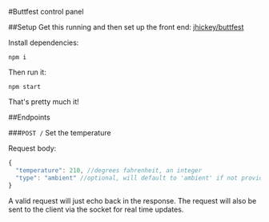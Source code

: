 #Buttfest control panel

##Setup
Get this running and then set up the front end: [jhickey/buttfest](https://github.com/jhickey/buttfest)

Install dependencies:
```
npm i
```

Then run it:
```
npm start
```

That's pretty much it!


##Endpoints

###`POST /` Set the temperature
 
Request body: 
 
 ```javascript
 {
   "temperature": 210, //degrees fahrenheit, an integer
   "type": "ambient" //optional, will default to 'ambient' if not provided
 }
 ```
 
 A valid request will just echo back in the response. The request will also be sent to the client via the socket for real time updates.
 
 
